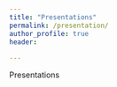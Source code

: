 ```yaml
---
title: "Presentations"
permalink: /presentation/
author_profile: true
header:
  
---
```

Presentations
